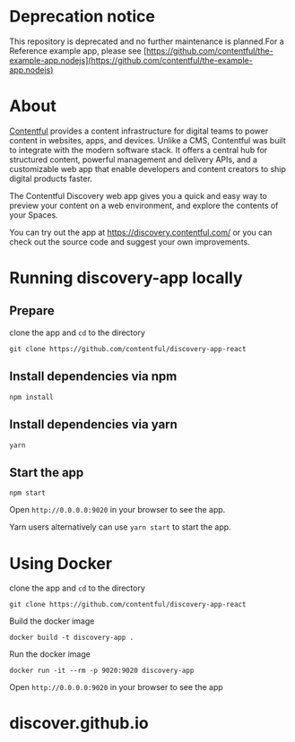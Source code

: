 # Deprecation notice 

This repository is deprecated and no further maintenance is planned.For a Reference example app, please see [https://github.com/contentful/the-example-app.nodejs](https://github.com/contentful/the-example-app.nodejs)

# About

[Contentful](https://www.contentful.com) provides a content infrastructure for digital teams to power content in websites, apps, and devices. Unlike a CMS, Contentful was built to integrate with the modern software stack. It offers a central hub for structured content, powerful management and delivery APIs, and a customizable web app that enable developers and content creators to ship digital products faster.

The Contentful Discovery web app gives you a quick and easy way to preview your content on a web environment, and explore the contents of your Spaces.

You can try out the app at https://discovery.contentful.com/ or you can check out the source code and suggest your own improvements.

# Running discovery-app locally

## Prepare

clone the app and `cd` to the directory

```shell
git clone https://github.com/contentful/discovery-app-react
```

## Install dependencies via npm

```shell
npm install
```

## Install dependencies via yarn

```shell
yarn
```

## Start the app

```shell
npm start
```

Open `http://0.0.0.0:9020` in your browser to see the app.

Yarn users alternatively can use `yarn start` to start the app.

# Using Docker

clone the app and `cd` to the directory

```shell
git clone https://github.com/contentful/discovery-app-react
```

Build the docker image

```shell
docker build -t discovery-app .
```

Run the docker image

```shell
docker run -it --rm -p 9020:9020 discovery-app
```

Open `http://0.0.0.0:9020` in your browser to see the app
# discover.github.io
